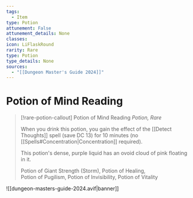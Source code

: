 ```yaml
---
tags:
  - Item
type: Potion
attunement: False
attunement_details: None
classes:
icon: LiFlaskRound
rarity: Rare
type: Potion
type_details: None
sources: 
  - "[[Dungeon Master's Guide 2024]]"
---
```

# Potion of Mind Reading
>[!rare-potion-callout] Potion of Mind Reading
>_Potion, Rare_
>
>When you drink this potion, you gain the effect of the [[Detect Thoughts]] spell (save DC 13) for 10 minutes (no [[Spells#Concentration\|Concentration]] required).
>
>This potion's dense, purple liquid has an ovoid cloud of pink floating in it.
>
>
>Potion of Giant Strength (Storm), Potion of Healing,  
>Potion of Pugilism, Potion of Invisibility, Potion of Vitality
>


![[dungeon-masters-guide-2024.avif|banner]]